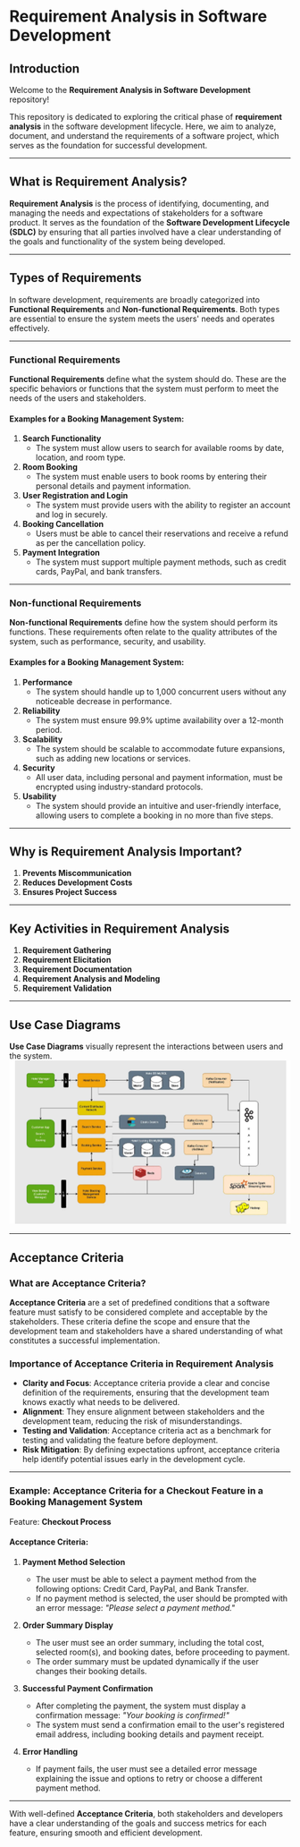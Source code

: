 # Requirement Analysis in Software Development

## Introduction

Welcome to the **Requirement Analysis in Software Development** repository!  

This repository is dedicated to exploring the critical phase of **requirement analysis** in the software development lifecycle. Here, we aim to analyze, document, and understand the requirements of a software project, which serves as the foundation for successful development.  

---

## What is Requirement Analysis?

**Requirement Analysis** is the process of identifying, documenting, and managing the needs and expectations of stakeholders for a software product. It serves as the foundation of the **Software Development Lifecycle (SDLC)** by ensuring that all parties involved have a clear understanding of the goals and functionality of the system being developed.  

---

## Types of Requirements

In software development, requirements are broadly categorized into **Functional Requirements** and **Non-functional Requirements**. Both types are essential to ensure the system meets the users' needs and operates effectively.

---

### Functional Requirements

**Functional Requirements** define what the system should do. These are the specific behaviors or functions that the system must perform to meet the needs of the users and stakeholders.  

#### Examples for a Booking Management System:
1. **Search Functionality**  
   - The system must allow users to search for available rooms by date, location, and room type.
2. **Room Booking**  
   - The system must enable users to book rooms by entering their personal details and payment information.
3. **User Registration and Login**  
   - The system must provide users with the ability to register an account and log in securely.
4. **Booking Cancellation**  
   - Users must be able to cancel their reservations and receive a refund as per the cancellation policy.
5. **Payment Integration**  
   - The system must support multiple payment methods, such as credit cards, PayPal, and bank transfers.

---

### Non-functional Requirements

**Non-functional Requirements** define how the system should perform its functions. These requirements often relate to the quality attributes of the system, such as performance, security, and usability.

#### Examples for a Booking Management System:
1. **Performance**  
   - The system should handle up to 1,000 concurrent users without any noticeable decrease in performance.
2. **Reliability**  
   - The system must ensure 99.9% uptime availability over a 12-month period.
3. **Scalability**  
   - The system should be scalable to accommodate future expansions, such as adding new locations or services.
4. **Security**  
   - All user data, including personal and payment information, must be encrypted using industry-standard protocols.
5. **Usability**  
   - The system should provide an intuitive and user-friendly interface, allowing users to complete a booking in no more than five steps.

---

## Why is Requirement Analysis Important?

1. **Prevents Miscommunication**
2. **Reduces Development Costs**
3. **Ensures Project Success**

---

## Key Activities in Requirement Analysis

1. **Requirement Gathering**  
2. **Requirement Elicitation**  
3. **Requirement Documentation**  
4. **Requirement Analysis and Modeling**  
5. **Requirement Validation**

---

## Use Case Diagrams

**Use Case Diagrams** visually represent the interactions between users and the system.  
![Booking System Use Case Diagram](alx-booking-uc.png)

---

## Acceptance Criteria

### What are Acceptance Criteria?

**Acceptance Criteria** are a set of predefined conditions that a software feature must satisfy to be considered complete and acceptable by the stakeholders. These criteria define the scope and ensure that the development team and stakeholders have a shared understanding of what constitutes a successful implementation.

### Importance of Acceptance Criteria in Requirement Analysis

- **Clarity and Focus**: Acceptance criteria provide a clear and concise definition of the requirements, ensuring that the development team knows exactly what needs to be delivered.  
- **Alignment**: They ensure alignment between stakeholders and the development team, reducing the risk of misunderstandings.  
- **Testing and Validation**: Acceptance criteria act as a benchmark for testing and validating the feature before deployment.  
- **Risk Mitigation**: By defining expectations upfront, acceptance criteria help identify potential issues early in the development cycle.  

---

### Example: Acceptance Criteria for a Checkout Feature in a Booking Management System

Feature: **Checkout Process**  

#### Acceptance Criteria:
1. **Payment Method Selection**  
   - The user must be able to select a payment method from the following options: Credit Card, PayPal, and Bank Transfer.  
   - If no payment method is selected, the user should be prompted with an error message: *"Please select a payment method."*  

2. **Order Summary Display**  
   - The user must see an order summary, including the total cost, selected room(s), and booking dates, before proceeding to payment.  
   - The order summary must be updated dynamically if the user changes their booking details.

3. **Successful Payment Confirmation**  
   - After completing the payment, the system must display a confirmation message: *"Your booking is confirmed!"*  
   - The system must send a confirmation email to the user's registered email address, including booking details and payment receipt.  

4. **Error Handling**  
   - If payment fails, the user must see a detailed error message explaining the issue and options to retry or choose a different payment method.

---

With well-defined **Acceptance Criteria**, both stakeholders and developers have a clear understanding of the goals and success metrics for each feature, ensuring smooth and efficient development.
